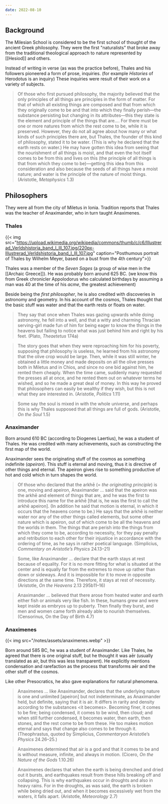 ```yaml
---
date: 2022-08-10
---
```


## Background

The Milesian School is considered to be the first school of thought of the ancient Greek philosophy. They were the first "naturalists" that broke away from the traditional theological approach to nature represented by [[Hesiod]] and others.

Instead of writing in verse (as was the practice before), Thales and his followers pioneered a form of prose, inquiries. (for example *Histories* of Herodotus is an inquiry) These inquiries were result of their work on a variety of subjects.

> Of those who first pursued philosophy, the majority believed that the only principles of all things are principles in the form of matter. For that of which all existing things are composed and that from which they originally come to be and that into which they finally perish—the substance persisting but changing in its attributes—this they state is the element and principle of the things that are…. For there must be one or more natures from which the rest come to be, while it is preserved. However, they do not all agree about how many or what kinds of such principles there are, but Thales, the founder of this kind of philosophy, stated it to be water. (This is why he declared that the earth rests on water.) He may have gotten this idea from seeing that the nourishment of all things is moist, and that even the hot itself comes to be from this and lives on this (the principle of all things is that from which they come to be)—getting this idea from this consideration and also because the seeds of all things have a moist nature; and water is the principle of the nature of moist things. (Aristotle, *Metaphysics* 1.3)

## Philosophers
They were all from the city of Miletus in Ionia. Tradition reports that Thales was the teacher of Anaximander, who in turn taught Anaximenes.

### Thales
{{< img src="https://upload.wikimedia.org/wikipedia/commons/thumb/c/c6/Illustrerad_Verldshistoria_band_I_Ill_107.jpg/220px-Illustrerad_Verldshistoria_band_I_Ill_107.jpg" caption="Posthumous portrait of Thales by Wilhelm Meyer, based on a bust from the 4th century">}}

Thales was a member of the *Seven Sages* (a group of wise men in the [[Archaic Greece]]). He was probably born around 625 BC. (we know this from Greek chronicler Appolodorus who calculated birthdays by assuming a man was 40 at the time of his *acme*, the greatest achievement)

Beside being the *first philosopher*, he is also credited with discoveries in astronomy and geometry. In his account of the cosmos, Thales thought that the basic stuff was water and that the earth rests or floats on water.

> They say that once when Thales was gazing upwards while doing astronomy, he fell into a well, and that a witty and charming Thracian serving-girl made fun of him for being eager to know the things in the heavens but failing to notice what was just behind him and right by his feet. (Plato, *Theaetetus* 174a)

> The story goes that when they were reproaching him for his poverty, supposing that philosophy is useless, he learned from his astronomy that the olive crop would be large. Then, while it was still winter, he obtained a little money and made deposits on all the olive presses both in Miletus and in Chios, and since no one bid against him, he rented them cheaply. When the time came, suddenly many requested the presses all at once, and he rented them out on whatever terms he wished, and so he made a great deal of money. In this way he proved that philosophers can easily be wealthy if they wish, but this is not what they are interested in. (Aristotle, *Politics* 1.11)

> Some say the soul is mixed in with the whole universe, and perhaps this is why Thales supposed that all things are full of gods.
(Aristotle, *On the Soul* 1.5)

### Anaximander

Born around 610 BC (according to Diogenes Laertius), he was a student of Thales. He was credited with many achievements, such as constructing the first map of the world.

Anaximander sees the originating stuff of the cosmos as something indefinite (*apeiron*). This stuff is eternal and moving, thus it is directive of other things and eternal. The apeiron gives rise to something productive of hot and cold which in turn shapes the world. 

> Of those who declared that the arkhē (= *the originating principle*) is one, moving and apeiron, Anaximander … said that the apeiron was the arkhē and element of things that are, and he was the first to introduce this name for the arkhē [that is, he was the first to call the arkhē apeiron]. (In addition he said that motion is eternal, in which it occurs that the heavens come to be.) He says that the arkhē is neither water nor any of the other things called elements, but some other nature which is apeiron, out of which come to be all the heavens and the worlds in them. The things that are perish into the things from which they come to be, according to necessity, for they pay penalty and retribution to each other for their injustice in accordance with the ordering of time, as he says in rather poetical language. (Simplicius, *Commentary on Aristotle’s Physics* 24.13–21)

> Some, like Anaximander … declare that the earth stays at rest because of equality. For it is no more fitting for what is situated at the center and is equally far from the extremes to move up rather than down or sideways. And it is impossible for it to move in opposite directions at the same time. Therefore, it stays at rest of necessity. (Aristotle, *On the Heavens* 2.13 295b11–16)

> Anaximander … believed that there arose from heated water and earth either fish or animals very like fish. In these, humans grew and were kept inside as embryos up to puberty. Then finally they burst, and men and women came forth already able to nourish themselves. (Censorinus, On the Day of Birth 4.7)

### Anaximenes
{{< img src="/notes/assets/anaximenes.webp" >}}

Born around 585 BC, he was a student of Anaximander. Like Thales, he agreed that there is one original stuff, but he thought it was aēr (usually translated as air, but this was less transparent). He explicitly mentions condensation and rarefaction as the process that transforms aēr and the other stuff of the cosmos.

Like other Presocratics, he also gave explanations for natural phenomena.

> Anaximenes … like Anaximander, declares that the underlying nature is one and unlimited [apeiron] but not indeterminate, as Anaximander held, but definite, saying that it is air. It differs in rarity and density according to the substances \<it becomes\>. Becoming finer, it comes to be fire; being condensed, it comes to be wind, then cloud; and when still further condensed, it becomes water, then earth, then stones, and the rest come to be from these. He too makes motion eternal and says that change also comes to be through it. (Theophrastus, quoted by Simplicius, *Commentaryon* Aristotle’s *Physics* 24.26–25.)

> Anaximenes determined that air is a god and that it comes to be and is without measure, infinite, and always in motion. (Cicero, *On the Nature of the Gods* 1.10.26)

> Anaximenes declares that when the earth is being drenched and dried out it bursts, and earthquakes result from these hills breaking off and collapsing. This is why earthquakes occur in droughts and also in heavy rains. For in the droughts, as was said, the earth is broken while being dried out, and when it becomes excessively wet from the waters, it falls apart. (Aristotle, *Meteorology* 2.7)